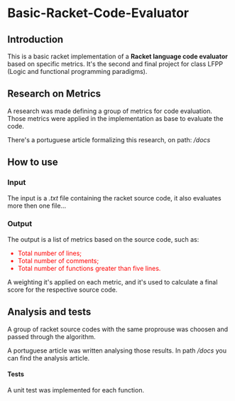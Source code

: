 # Basic-Racket-Code-Evaluator

## Introduction
This is a basic racket implementation of a <b>Racket language code evaluator</b> based on specific metrics. It's the second and final project for class LFPP (Logic and functional programming paradigms).

## Research on Metrics
<p>A research was made defining a group of metrics for code evaluation. Those metrics were applied in the implementation as base to evaluate the code.</p>
<p>There's a portuguese article formalizing this research, on path: <i>/docs</i></p>

## How to use

### Input

The input is a <i>.txt</i> file containing the racket source code, it also evaluates more then one file... 


### Output

The output is a list of metrics based on the source code, such as:
<ul style = "color: red;">
<li>Total number of lines;</li>
<li>Total number of comments;</li>
<li>Total number of functions greater than five lines.</li>
</ul>

A weighting it's applied on each metric, and it's used to calculate a final score for the respective source code.

## Analysis and tests
<p>A group of racket source codes with the same proprouse was choosen and passed through the algorithm. </p>
<p>A portuguese article was written analysing those results. In path <i>/docs</i> you can find the analysis article.</p>


#### Tests

A unit test was implemented for each function.

